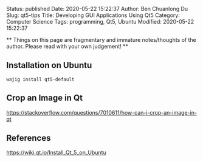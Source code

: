 Status: published
Date: 2020-05-22 15:22:37
Author: Ben Chuanlong Du
Slug: qt5-tips
Title: Developing GUI Applications Using Qt5
Category: Computer Science
Tags: programming, Qt5, Ubuntu
Modified: 2020-05-22 15:22:37

**
Things on this page are
fragmentary and immature notes/thoughts of the author.
Please read with your own judgement!
**

## Installation on Ubuntu

```
wajig install qt5-default
```

## Crop an Image in Qt

https://stackoverflow.com/questions/7010611/how-can-i-crop-an-image-in-qt

## References

https://wiki.qt.io/Install_Qt_5_on_Ubuntu